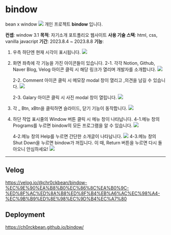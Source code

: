 # bindow
bean x window
![](https://velog.velcdn.com/images/chr0ckbean/post/ecf11488-e581-4923-8d41-b5f080b03947/image.png)
개인 프로젝트 **bindow** 입니다.

**컨셉**: window 3.1
**목적**: 자기소개 포트폴리오 웹사이트
**사용 기술 스택**: html, css, vanilla javacript
**기간**: 2023.8.4 ~ 2023.8.8
**기능**: 
1. 우측 하단엔 현재 시각이 표시됩니다.
![](https://velog.velcdn.com/images/chr0ckbean/post/eef9a541-434f-4d67-a275-749a3920fad1/image.png)

2. 화면 좌측에 각 기능을 가진 아이콘들이 있습니다.
	2-1. 각각 Notion, Github, Naver Blog, Velog 아이콘 클릭 시 해당 링크가 열리며 개발자를 소개합니다.
    ![](https://velog.velcdn.com/images/chr0ckbean/post/c6d3c168-df46-4b73-8f0c-1c323e083157/image.gif)

	2-2. Comment 아이콘 클릭 시 메모장 modal 창이 열리고 ,의견을 남길 수 있습니다.
    ![](https://velog.velcdn.com/images/chr0ckbean/post/46f30855-4e2c-477c-a3fa-432a0660538a/image.gif)

    2-3. Galary 아이콘 클릭 시 사진 modal 창이 열립니다.
    ![](https://velog.velcdn.com/images/chr0ckbean/post/71667b7b-e4bf-4dcc-aa92-08c3bc559b25/image.gif)

3. 각 _ Btn, xBtn을 클릭하면 슬라이드, 닫기 기능이 동작합니다.
![](https://velog.velcdn.com/images/chr0ckbean/post/8e8b159b-1e4c-49a0-8f53-2bea2b9f8d34/image.gif)

4. 하단 작업 표시줄의 Window 버튼 클릭 시 메뉴 창이 나타납니다.
	4-1.메뉴 창의 Programs를 누르면 bindow의 모든 프로그램을 알 수 있습니다.
    ![](https://velog.velcdn.com/images/chr0ckbean/post/57548613-f7c5-4088-9349-bd4aed00eb6b/image.gif)

	4-2.메뉴 창의 Help를 누르면 간단한 소개글이 나타납니다.
    ![](https://velog.velcdn.com/images/chr0ckbean/post/b7fc9bf4-df10-4adb-9ddf-dfca9c6d4e3c/image.gif)
	4-3.메뉴 창의 Shut Down을 누르면 bindow가 꺼집니다. 이 때, Return 버튼을 		   누르면 다시 돌아오니 안심하세요!
![](https://velog.velcdn.com/images/chr0ckbean/post/70502279-267d-4909-b3cf-d6b57aa5c496/image.gif)


---------------------------------------------
## Velog 
https://velog.io/@chr0ckbean/bindow-%EC%9E%90%EA%B8%B0%EC%86%8C%EA%B0%9C-%ED%8F%AC%ED%8A%B8%ED%8F%B4%EB%A6%AC%EC%98%A4-%EC%9B%B9%ED%8E%98%EC%9D%B4%EC%A7%80

## Deployment
https://ch0rckbean.github.io/bindow/
